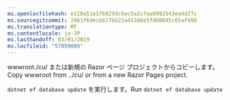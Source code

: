 ```yaml
---
ms.openlocfilehash: e110a51e1760293c5ec5a2cfaa9992543ea4d27c
ms.sourcegitcommit: 24b1f6decbb17bb22a45166e5fdb0845c65af498
ms.translationtype: MT
ms.contentlocale: ja-JP
ms.lasthandoff: 03/01/2019
ms.locfileid: "57059009"
---
```

<span data-ttu-id="50b73-101">wwwroot./cu/ または新規の Razor ページ プロジェクトからコピーします。</span><span class="sxs-lookup"><span data-stu-id="50b73-101">Copy wwwroot from ../cu/ or from a new Razor Pages project.</span></span>

<span data-ttu-id="50b73-102">`dotnet ef database update` を実行します。</span><span class="sxs-lookup"><span data-stu-id="50b73-102">Run `dotnet ef database update`</span></span>
